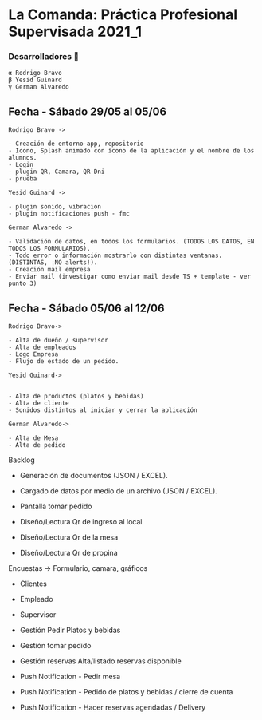 # **La Comanda: Práctica Profesional Supervisada 2021_1**

### Desarrolladores 🔧

```
α Rodrigo Bravo
β Yesid Guinard
γ German Alvaredo

```


## Fecha - Sábado 29/05 al 05/06
```
Rodrigo Bravo ->

- Creación de entorno-app, repositorio
- Icono, Splash animado con ícono de la aplicación y el nombre de los alumnos.
- Login
- plugin QR, Camara, QR-Dni
- prueba
```
```
Yesid Guinard ->

- plugin sonido, vibracion
- plugin notificaciones push - fmc
```
```
German Alvaredo ->

- Validación de datos, en todos los formularios. (TODOS LOS DATOS, EN TODOS LOS FORMULARIOS).
- Todo error o información mostrarlo con distintas ventanas. (DISTINTAS, ¡NO alerts!).
- Creación mail empresa
- Enviar mail (investigar como enviar mail desde TS + template - ver punto 3)
```

## Fecha - Sábado 05/06 al 12/06
```
Rodrigo Bravo->

- Alta de dueño / supervisor
- Alta de empleados
- Logo Empresa
- Flujo de estado de un pedido.
```
```
Yesid Guinard->


- Alta de productos (platos y bebidas)
- Alta de cliente
- Sonidos distintos al iniciar y cerrar la aplicación
```
```
German Alvaredo->

- Alta de Mesa
- Alta de pedido

```


Backlog

- Generación de documentos (JSON / EXCEL).
- Cargado de datos por medio de un archivo (JSON / EXCEL).

- Pantalla tomar pedido
- Diseño/Lectura Qr de ingreso al local
- Diseño/Lectura Qr de la mesa
- Diseño/Lectura Qr de propina


Encuestas ->  Formulario, camara, gráficos
   - Clientes
   - Empleado
   - Supervisor

- Gestión Pedir Platos y bebidas
- Gestión tomar pedido
- Gestión reservas Alta/listado reservas disponible

- Push Notification - Pedir mesa
- Push Notification - Pedido de platos y bebidas / cierre de cuenta
- Push Notification - Hacer reservas agendadas / Delivery

